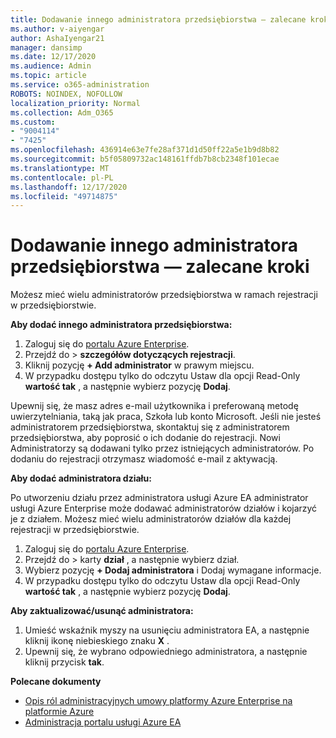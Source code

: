 ```yaml
---
title: Dodawanie innego administratora przedsiębiorstwa — zalecane kroki
ms.author: v-aiyengar
author: AshaIyengar21
manager: dansimp
ms.date: 12/17/2020
ms.audience: Admin
ms.topic: article
ms.service: o365-administration
ROBOTS: NOINDEX, NOFOLLOW
localization_priority: Normal
ms.collection: Adm_O365
ms.custom:
- "9004114"
- "7425"
ms.openlocfilehash: 436914e63e7fe28af371d1d50ff22a5e1b9d8b82
ms.sourcegitcommit: b5f05809732ac148161ffdb7b8cb2348f101ecae
ms.translationtype: MT
ms.contentlocale: pl-PL
ms.lasthandoff: 12/17/2020
ms.locfileid: "49714875"
---
```

# <a name="add-another-enterprise-administrator---recommended-steps"></a>Dodawanie innego administratora przedsiębiorstwa — zalecane kroki

Możesz mieć wielu administratorów przedsiębiorstwa w ramach rejestracji w przedsiębiorstwie.

**Aby dodać innego administratora przedsiębiorstwa:**

1. Zaloguj się do [portalu Azure Enterprise](https://ea.azure.com/).
1. Przejdź do   >  **szczegółów dotyczących rejestracji**.
1. Kliknij pozycję **+ Add administrator** w prawym miejscu.
1. W przypadku dostępu tylko do odczytu Ustaw dla opcji Read-Only **wartość tak** , a następnie wybierz pozycję **Dodaj**.

Upewnij się, że masz adres e-mail użytkownika i preferowaną metodę uwierzytelniania, taką jak praca, Szkoła lub konto Microsoft. Jeśli nie jesteś administratorem przedsiębiorstwa, skontaktuj się z administratorem przedsiębiorstwa, aby poprosić o ich dodanie do rejestracji. Nowi Administratorzy są dodawani tylko przez istniejących administratorów. Po dodaniu do rejestracji otrzymasz wiadomość e-mail z aktywacją.

**Aby dodać administratora działu:**

Po utworzeniu działu przez administratora usługi Azure EA administrator usługi Azure Enterprise może dodawać administratorów działów i kojarzyć je z działem. Możesz mieć wielu administratorów działów dla każdej rejestracji w przedsiębiorstwie.

1. Zaloguj się do [portalu Azure Enterprise](https://ea.azure.com/).
1. Przejdź do   >  karty **dział** , a następnie wybierz dział.
1. Wybierz pozycję **+ Dodaj administratora** i Dodaj wymagane informacje.
1. W przypadku dostępu tylko do odczytu Ustaw dla opcji Read-Only **wartość tak** , a następnie wybierz pozycję **Dodaj**.

**Aby zaktualizować/usunąć administratora:**

1. Umieść wskaźnik myszy na usunięciu administratora EA, a następnie kliknij ikonę niebieskiego znaku **X** .
1. Upewnij się, że wybrano odpowiedniego administratora, a następnie kliknij przycisk **tak**.

**Polecane dokumenty**

- [Opis ról administracyjnych umowy platformy Azure Enterprise na platformie Azure](https://docs.microsoft.com/azure/billing/billing-understand-ea-roles)
- [Administracja portalu usługi Azure EA](https://docs.microsoft.com/azure/billing/billing-ea-portal-administration)
